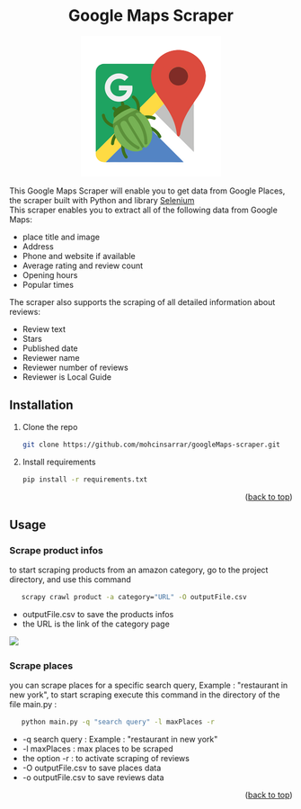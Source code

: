 <div id="top"></div>
<div align="center">
  <h1 align="center">Google Maps Scraper</h1>
  <img src="./images/gmapscraper.png">
</div>

This Google Maps Scraper will enable you to get data from Google Places, the scraper built with Python and library <a href="https://www.selenium.dev">Selenium</a>
  <br>
This scraper enables you to extract all of the following data from Google Maps:
- place title and image
- Address
- Phone and website if available
- Average rating and review count
- Opening hours
- Popular times 

The scraper also supports the scraping of all detailed information about reviews:
- Review text
- Stars
- Published date
- Reviewer name
- Reviewer number of reviews
- Reviewer is Local Guide


<!-- GETTING STARTED -->
## Installation

1. Clone the repo
   ```sh
   git clone https://github.com/mohcinsarrar/googleMaps-scraper.git
   ```
2. Install requirements
   ```sh
   pip install -r requirements.txt
   ```

<p align="right">(<a href="#top">back to top</a>)</p>

<!-- USAGE EXAMPLES -->
## Usage

### Scrape product infos
to start scraping products from an amazon category, go to the project directory, and use this command
  ```sh
     scrapy crawl product -a category="URL" -O outputFile.csv
  ```
- outputFile.csv to save the products infos
- the URL is the link of the category page
<img src="./images/category.png">

### Scrape places
you can scrape places for a specific search query, Example : "restaurant in new york", to start scraping execute this command in the directory of the file main.py :
  ```sh
     python main.py -q "search query" -l maxPlaces -r
  ```

- -q search query : Example : "restaurant in new york"
- -l maxPlaces : max places to be scraped
- the option -r : to activate scraping of reviews
- -O outputFile.csv to save places data
- -o outputFile.csv to save reviews data

<p align="right">(<a href="#top">back to top</a>)</p>

